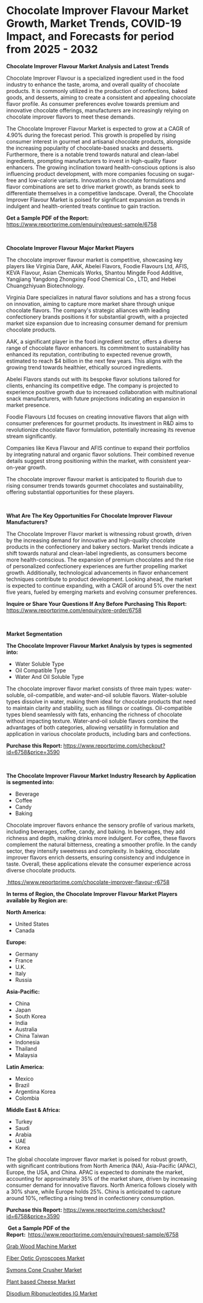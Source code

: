 <p><h1>Chocolate Improver Flavour Market Growth, Market Trends, COVID-19 Impact, and Forecasts for period from 2025 - 2032</h1></p><p><strong>Chocolate Improver Flavour Market Analysis and Latest Trends</strong></p>
<p><p>Chocolate Improver Flavour is a specialized ingredient used in the food industry to enhance the taste, aroma, and overall quality of chocolate products. It is commonly utilized in the production of confections, baked goods, and desserts, aiming to create a consistent and appealing chocolate flavor profile. As consumer preferences evolve towards premium and innovative chocolate offerings, manufacturers are increasingly relying on chocolate improver flavors to meet these demands.</p><p>The Chocolate Improver Flavour Market is expected to grow at a CAGR of 4.90% during the forecast period. This growth is propelled by rising consumer interest in gourmet and artisanal chocolate products, alongside the increasing popularity of chocolate-based snacks and desserts. Furthermore, there is a notable trend towards natural and clean-label ingredients, prompting manufacturers to invest in high-quality flavor enhancers. The growing inclination toward health-conscious options is also influencing product development, with more companies focusing on sugar-free and low-calorie variants. Innovations in chocolate formulations and flavor combinations are set to drive market growth, as brands seek to differentiate themselves in a competitive landscape. Overall, the Chocolate Improver Flavour Market is poised for significant expansion as trends in indulgent and health-oriented treats continue to gain traction.</p></p>
<p><strong>Get a Sample PDF of the Report:&nbsp;</strong> <a href="https://www.reportprime.com/enquiry/request-sample/6758?utm_campaign=2240&utm_medium=2&utm_source=Github&utm_content=ia&utm_term=19032025&utm_id=chocolate-improver-flavour">https://www.reportprime.com/enquiry/request-sample/6758</a></p>
<p>&nbsp;</p>
<p><strong>Chocolate Improver Flavour Major Market Players</strong></p>
<p><p>The chocolate improver flavour market is competitive, showcasing key players like Virginia Dare, AAK, Abelei Flavors, Foodie Flavours Ltd, AFIS, KEVA Flavour, Asian Chemicals Works, Shantou Mingde Food Additive, Yangjiang Yangdong Zhongxing Food Chemical Co., LTD, and Hebei Chuangzhiyuan Biotechnology.</p><p>Virginia Dare specializes in natural flavor solutions and has a strong focus on innovation, aiming to capture more market share through unique chocolate flavors. The company's strategic alliances with leading confectionery brands positions it for substantial growth, with a projected market size expansion due to increasing consumer demand for premium chocolate products.</p><p>AAK, a significant player in the food ingredient sector, offers a diverse range of chocolate flavor enhancers. Its commitment to sustainability has enhanced its reputation, contributing to expected revenue growth, estimated to reach $4 billion in the next few years. This aligns with the growing trend towards healthier, ethically sourced ingredients.</p><p>Abelei Flavors stands out with its bespoke flavor solutions tailored for clients, enhancing its competitive edge. The company is projected to experience positive growth due to increased collaboration with multinational snack manufacturers, with future projections indicating an expansion in market presence.</p><p>Foodie Flavours Ltd focuses on creating innovative flavors that align with consumer preferences for gourmet products. Its investment in R&D aims to revolutionize chocolate flavor formulation, potentially increasing its revenue stream significantly.</p><p>Companies like Keva Flavour and AFIS continue to expand their portfolios by integrating natural and organic flavor solutions. Their combined revenue details suggest strong positioning within the market, with consistent year-on-year growth.</p><p>The chocolate improver flavour market is anticipated to flourish due to rising consumer trends towards gourmet chocolates and sustainability, offering substantial opportunities for these players.</p></p>
<p>&nbsp;</p>
<p><strong>What Are The Key Opportunities For Chocolate Improver Flavour Manufacturers?</strong></p>
<p><p>The Chocolate Improver Flavor market is witnessing robust growth, driven by the increasing demand for innovative and high-quality chocolate products in the confectionery and bakery sectors. Market trends indicate a shift towards natural and clean-label ingredients, as consumers become more health-conscious. The expansion of premium chocolates and the rise of personalized confectionery experiences are further propelling market growth. Additionally, technological advancements in flavor enhancement techniques contribute to product development. Looking ahead, the market is expected to continue expanding, with a CAGR of around 5% over the next five years, fueled by emerging markets and evolving consumer preferences.</p></p>
<p><strong>Inquire or Share Your Questions If Any Before Purchasing This Report:</strong> <a href="https://www.reportprime.com/enquiry/pre-order/6758?utm_campaign=2240&utm_medium=2&utm_source=Github&utm_content=ia&utm_term=19032025&utm_id=chocolate-improver-flavour">https://www.reportprime.com/enquiry/pre-order/6758</a></p>
<p>&nbsp;</p>
<p><strong>Market Segmentation</strong></p>
<p><strong>The Chocolate Improver Flavour Market Analysis by types is segmented into:</strong></p>
<p><ul><li>Water Soluble Type</li><li>Oil Compatible Type</li><li>Water And Oil Soluble Type</li></ul></p>
<p><p>The chocolate improver flavor market consists of three main types: water-soluble, oil-compatible, and water-and-oil soluble flavors. Water-soluble types dissolve in water, making them ideal for chocolate products that need to maintain clarity and stability, such as fillings or coatings. Oil-compatible types blend seamlessly with fats, enhancing the richness of chocolate without impacting texture. Water-and-oil soluble flavors combine the advantages of both categories, allowing versatility in formulation and application in various chocolate products, including bars and confections.</p></p>
<p><strong>Purchase this Report:&nbsp;</strong><a href="https://www.reportprime.com/checkout?id=6758&price=3590&utm_campaign=2240&utm_medium=2&utm_source=Github&utm_content=ia&utm_term=19032025&utm_id=chocolate-improver-flavour">https://www.reportprime.com/checkout?id=6758&price=3590</a></p>
<p>&nbsp;</p>
<p><strong>The Chocolate Improver Flavour Market Industry Research by Application is segmented into:</strong></p>
<p><ul><li>Beverage</li><li>Coffee</li><li>Candy</li><li>Baking</li></ul></p>
<p><p>Chocolate improver flavors enhance the sensory profile of various markets, including beverages, coffee, candy, and baking. In beverages, they add richness and depth, making drinks more indulgent. For coffee, these flavors complement the natural bitterness, creating a smoother profile. In the candy sector, they intensify sweetness and complexity. In baking, chocolate improver flavors enrich desserts, ensuring consistency and indulgence in taste. Overall, these applications elevate the consumer experience across diverse chocolate products.</p></p>
<p><a href="https://www.reportprime.com/chocolate-improver-flavour-r6758?utm_campaign=2240&utm_medium=2&utm_source=Github&utm_content=ia&utm_term=19032025&utm_id=chocolate-improver-flavour">&nbsp;https://www.reportprime.com/chocolate-improver-flavour-r6758</a></p>
<p><strong>In terms of Region, the Chocolate Improver Flavour Market Players available by Region are:</strong></p>
<p>
    <p> <strong> North America: </strong>
        <ul>
            <li>United States</li>
            <li>Canada</li>
        </ul>
        </p> 
    <p> <strong> Europe: </strong>
        <ul>
            <li>Germany</li>
            <li>France</li>
            <li>U.K.</li>
            <li>Italy</li>
            <li>Russia</li>
        </ul>
        </p> 
    <p> <strong> Asia-Pacific: </strong>
        <ul>
            <li>China</li>
            <li>Japan</li>
            <li>South Korea</li>
            <li>India</li>
            <li>Australia</li>
            <li>China Taiwan</li>
            <li>Indonesia</li>
            <li>Thailand</li>
            <li>Malaysia</li>
        </ul>
        </p> 
    <p> <strong> Latin America: </strong>
        <ul>
            <li>Mexico</li>
            <li>Brazil</li>
            <li>Argentina Korea</li>
            <li>Colombia</li>
        </ul>
        </p> 
    <p> <strong> Middle East & Africa: </strong>
        <ul>
            <li>Turkey</li>
            <li>Saudi</li>
            <li>Arabia</li>
            <li>UAE</li>
            <li>Korea</li>
        </ul>
    </p>
    </p>
<p><p>The global chocolate improver flavor market is poised for robust growth, with significant contributions from North America (NA), Asia-Pacific (APAC), Europe, the USA, and China. APAC is expected to dominate the market, accounting for approximately 35% of the market share, driven by increasing consumer demand for innovative flavors. North America follows closely with a 30% share, while Europe holds 25%. China is anticipated to capture around 10%, reflecting a rising trend in confectionery consumption.</p></p>
<p><strong>Purchase this Report: </strong><a href="https://www.reportprime.com/checkout?id=6758&price=3590&utm_campaign=2240&utm_medium=2&utm_source=Github&utm_content=ia&utm_term=19032025&utm_id=chocolate-improver-flavour">https://www.reportprime.com/checkout?id=6758&price=3590</a></p>
<p>&nbsp;<strong>Get a Sample PDF of the Report:&nbsp;&nbsp;</strong><a href="https://www.reportprime.com/enquiry/request-sample/6758?utm_campaign=2240&utm_medium=2&utm_source=Github&utm_content=ia&utm_term=19032025&utm_id=chocolate-improver-flavour">https://www.reportprime.com/enquiry/request-sample/6758</a></p>
<p><strong></strong></p>
<p><p><a href="https://www.linkedin.com/pulse/grab-wood-machine-market-outlook-forecast-from-2025-2032-intellixus-9e57f?utm_campaign=2240&utm_medium=2&utm_source=Github&utm_content=ia&utm_term=19032025&utm_id=chocolate-improver-flavour">Grab Wood Machine Market</a></p><p><a href="https://www.linkedin.com/pulse/analyzing-fiber-optic-gyroscopes-market-dynamics-growth-drivers-xrpuf?utm_campaign=2240&utm_medium=2&utm_source=Github&utm_content=ia&utm_term=19032025&utm_id=chocolate-improver-flavour">Fiber Optic Gyroscopes Market</a></p><p><a href="https://www.linkedin.com/pulse/symons-cone-crusher-market-review-strategic-growth-forecasted-xpnlf?utm_campaign=2240&utm_medium=2&utm_source=Github&utm_content=ia&utm_term=19032025&utm_id=chocolate-improver-flavour">Symons Cone Crusher Market</a></p><p><a href="https://github.com/floengsubb/Market-Research-Report-List-1/blob/main/plant-based-cheese-market.md?utm_campaign=2240&utm_medium=2&utm_source=Github&utm_content=ia&utm_term=19032025&utm_id=chocolate-improver-flavour">Plant based Cheese Market</a></p><p><a href="https://github.com/eleussabra/Market-Research-Report-List-1/blob/main/disodium-ribonucleotides-ig-market.md?utm_campaign=2240&utm_medium=2&utm_source=Github&utm_content=ia&utm_term=19032025&utm_id=chocolate-improver-flavour">Disodium Ribonucleotides IG Market</a></p></p>